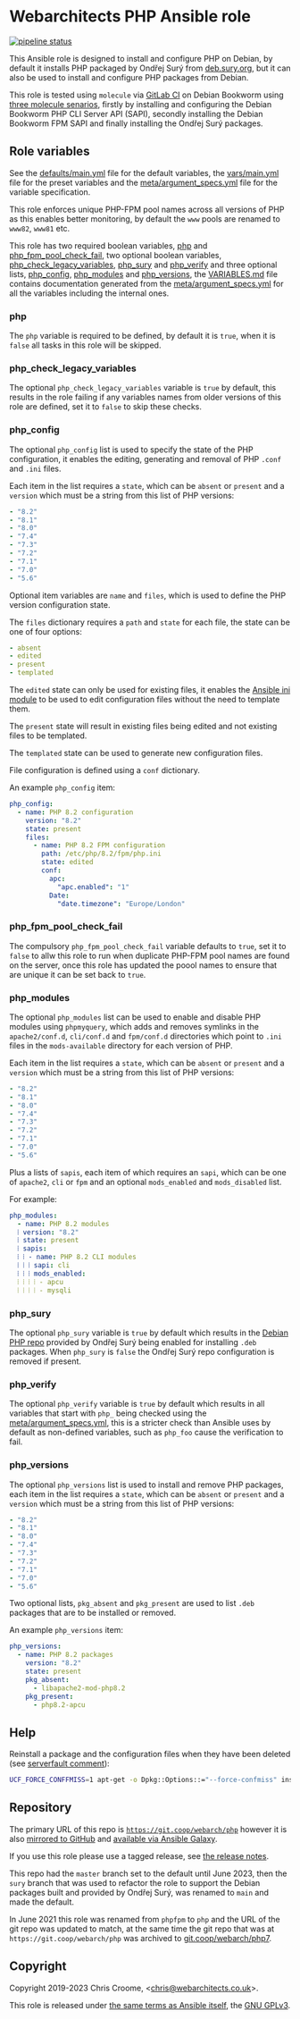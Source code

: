 # Webarchitects PHP Ansible role

[![pipeline status](https://git.coop/webarch/php/badges/main/pipeline.svg)](https://git.coop/webarch/php/-/commits/main)

This Ansible role is designed to install and configure PHP on Debian, by default it installs PHP packaged by Ondřej Surý from [deb.sury.org](https://deb.sury.org/), but it can also be used to install and configure PHP packages from Debian.

This role is tested using `molecule` via [GitLab CI](.gitlab-ci.yml) on Debian Bookworm using [three molecule senarios](molecule/), firstly by installing and configuring the Debian Bookworm PHP CLI Server API (SAPI), secondly installing the Debian Bookworm FPM SAPI and finally installing the Ondřej Surý packages.

## Role variables

See the [defaults/main.yml](defaults/main.yml) file for the default variables, the [vars/main.yml](vars/main.yml) file for the preset variables and the [meta/argument_specs.yml](meta/argument_specs.yml) file for the variable specification.

This role enforces unique PHP-FPM pool names across all versions of PHP as this enables better monitoring, by default the `www` pools are renamed to `www82`, `www81` etc.

This role has two required boolean variables, [php](#php) and [php_fpm_pool_check_fail](#php_fpm_pool_check_fail), two optional boolean variables, [php_check_legacy_variables](#php_check_legacy_variables), [php_sury](#php_sury) and [php_verify](#php_verify) and three optional lists, [php_config](#php_config), [php_modules](#php_modules) and [php_versions](#php_versions), the [VARIABLES.md](VARIABLES.md) file contains documentation generated from the [meta/argument_specs.yml](meta/argument_specs.yml) for all the variables including the internal ones.

### php

The `php` variable is required to be defined, by default it is `true`, when it is `false` all tasks in this role will be skipped.

### php_check_legacy_variables

The optional `php_check_legacy_variables` variable is `true` by default, this results in the role failing if any variables names from older versions of this role are defined, set it to `false` to skip these checks.

### php_config

The optional `php_config` list is used to specify the state of the PHP configuration, it enables the editing, generating and removal of PHP `.conf` and `.ini` files.

Each item in the list requires a `state`, which can be `absent` or `present` and a `version` which must be a string from this list of PHP versions:

```yaml
- "8.2"
- "8.1"
- "8.0"
- "7.4"
- "7.3"
- "7.2"
- "7.1"
- "7.0"
- "5.6"
```

Optional item variables are `name` and `files`, which is used to define the PHP version configuration state.

The `files` dictionary requires a `path` and `state` for each file, the state can be one of four options:

```yaml
- absent
- edited
- present
- templated
```

The `edited` state can only be used for existing files, it enables the [Ansible ini module](https://docs.ansible.com/ansible/latest/collections/community/general/ini_file_module.html) to be used to edit configuration files without the need to template them.

The `present` state will result in existing files being edited and not existing files to be templated.

The `templated` state can be used to generate new configuration files.

File configuration is defined using a `conf` dictionary.

An example `php_config` item:

```yaml
php_config:
  - name: PHP 8.2 configuration
    version: "8.2"
    state: present
    files:
      - name: PHP 8.2 FPM configuration
        path: /etc/php/8.2/fpm/php.ini
        state: edited
        conf:
          apc:
            "apc.enabled": "1"
          Date:
            "date.timezone": "Europe/London"
```

### php_fpm_pool_check_fail

The compulsory `php_fpm_pool_check_fail` variable defaults to `true`, set it to `false` to allw this role to run when duplicate PHP-FPM pool names are found on the server, once this role has updated the poool names to ensure that are unique it can be set back to `true`.

### php_modules

The optional `php_modules` list can be used to enable and disable PHP modules using `phpmyquery`, which adds and removes symlinks in the `apache2/conf.d`, `cli/conf.d` and `fpm/conf.d` directories which point to `.ini` files in the `mods-available` directory for each version of PHP.

Each item in the list requires a `state`, which can be `absent` or `present` and a `version` which must be a string from this list of PHP versions:

```yaml
- "8.2"
- "8.1"
- "8.0"
- "7.4"
- "7.3"
- "7.2"
- "7.1"
- "7.0"
- "5.6"
```

Plus a lists of `sapis`, each item of which requires an `sapi`, which can be one of `apache2`, `cli` or `fpm` and an optional `mods_enabled` and `mods_disabled` list.

For example:

```yaml
php_modules:
  - name: PHP 8.2 modules
  ⦙ version: "8.2"
  ⦙ state: present
  ⦙ sapis:
  ⦙ ⦙ - name: PHP 8.2 CLI modules
  ⦙ ⦙ ⦙ sapi: cli
  ⦙ ⦙ ⦙ mods_enabled:
  ⦙ ⦙ ⦙ ⦙ - apcu
  ⦙ ⦙ ⦙ ⦙ - mysqli
```

### php_sury

The optional `php_sury` variable is `true` by default which results in the [Debian PHP repo](https://packages.sury.org/php/) provided by Ondřej Surý being enabled for installing `.deb` packages. When `php_sury` is `false` the Ondřej Surý repo configuration is removed if present.

### php_verify

The optional `php_verify` variable is `true` by default which results in all variables that start with `php_` being checked using the [meta/argument_specs.yml](meta/argument_specs.yml), this is a stricter check than Ansible uses by default as non-defined variables, such as `php_foo` cause the verification to fail.

### php_versions

The optional `php_versions` list is used to install and remove PHP packages, each item in the list requires a `state`, which can be `absent` or `present` and a `version` which must be a string from this list of PHP versions:

```yaml
- "8.2"
- "8.1"
- "8.0"
- "7.4"
- "7.3"
- "7.2"
- "7.1"
- "7.0"
- "5.6"
```

Two optional lists, `pkg_absent` and `pkg_present` are used to list `.deb` packages that are to be installed or removed.

An example `php_versions` item:

```yaml
php_versions:
  - name: PHP 8.2 packages
    version: "8.2"
    state: present
    pkg_absent:
      - libapache2-mod-php8.2
    pkg_present:
      - php8.2-apcu
```

## Help

Reinstall a package and the configuration files when they have been deleted (see [serverfault comment](https://serverfault.com/a/670776)):

```bash
UCF_FORCE_CONFFMISS=1 apt-get -o Dpkg::Options::="--force-confmiss" install --reinstall "php8.1-fpm"
```

## Repository

The primary URL of this repo is [`https://git.coop/webarch/php`](https://git.coop/webarch/php) however it is also [mirrored to GitHub](https://github.com/webarch-coop/ansible-role-php) and [available via Ansible Galaxy](https://galaxy.ansible.com/chriscroome/php).

If you use this role please use a tagged release, see [the release notes](https://git.coop/webarch/php/-/releases).

This repo had the `master` branch set to the default until June 2023, then the `sury` branch that was used to refactor the role to support the Debian packages built and provided by Ondřej Surý, was renamed to `main` and made the default.

In June 2021 this role was renamed from `phpfpm` to `php` and the URL of the git repo was updated to match, at the same time the git repo that was at `https://git.coop/webarch/php` was archived to [git.coop/webarch/php7](https://git.coop/webarch/php7).

## Copyright

Copyright 2019-2023 Chris Croome, &lt;[chris@webarchitects.co.uk](mailto:chris@webarchitects.co.uk)&gt;.

This role is released under [the same terms as Ansible itself](https://github.com/ansible/ansible/blob/devel/COPYING), the [GNU GPLv3](LICENSE).
